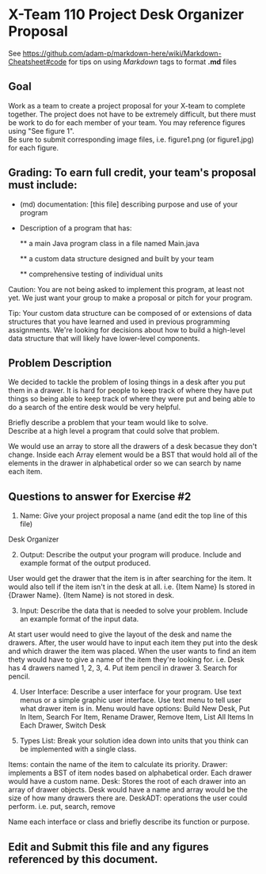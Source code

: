 # X-Team 110 Project Desk Organizer Proposal

See https://github.com/adam-p/markdown-here/wiki/Markdown-Cheatsheet#code for tips on using *Markdown* tags to format __.md__ files

## Goal

Work as a team to create a project proposal for your X-team to complete together.
The project does not have to be extremely difficult,
but there must be work to do for each member of your team.
You may reference figures using "See figure 1".  
Be sure to submit corresponding image files, i.e. figure1.png (or figure1.jpg) for each figure.

## Grading: To earn full credit, your team's proposal must include:

* (md) documentation: [this file] describing purpose and use of your program

* Description of a program that has:

  ** a main Java program class in a file named Main.java
  
  ** a custom data structure designed and built by your team
  
  ** comprehensive testing of individual units
  
 Caution: You are not being asked to implement this program, at least not yet. 
 We just want your group to make a proposal or pitch for your program.
 
 Tip: Your custom data structure can be composed of or extensions of data structures that you have learned and used in previous programming assignments.  We're looking for decisions about how to build a high-level data structure that will likely have lower-level components.

## Problem Description
We decided to tackle the problem of losing things in a desk after you put them in a drawer. It is hard for people to keep track of where they have put things so being able to keep track of where they were put and being able to do a search of the entire desk would be very helpful.

Briefly describe a problem that your team would like to solve.  
Describe at a high level a program that could solve that problem.

We would use an array to store all the drawers of a desk becasue they don't change. Inside each Array element would be a BST that would hold all of the elements in the drawer in alphabetical order so we can search by name each item.

## Questions to answer for Exercise #2

1. Name: Give your project proposal a name (and edit the top line of this file)

Desk Organizer

2. Output: Describe the output your program will produce.  Include and example format of the output produced.

User would get the drawer that the item is in after searching for the item. It would also tell if the item isn't in the desk at all. i.e. {Item Name} Is stored in {Drawer Name}. 
             {Item Name} is not stored in desk.

3. Input: Describe the data that is needed to solve your problem. Include an example format of the input data.

At start user would need to give the layout of the desk and name the drawers. After, the user would have to input each item they put into the desk and which drawer the item was placed. When the user wants to find an item thety would have to give a name of the item they're looking for.
i.e. Desk has 4 drawers named 1, 2, 3, 4.
     Put item pencil in drawer 3.
     Search for pencil.

4. User Interface: Describe a user interface for your program.  Use text menus or a simple graphic user interface.
Use text menu to tell user what drawer item is in. Menu would have options: Build New Desk, Put In Item, Search For Item, Rename Drawer, Remove Item, List All Items In Each Drawer, Switch Desk


5. Types List: Break your solution idea down into units that you think can be implemented with a single class.

Items: contain the name of the item to calculate its priority.
Drawer: implements a BST of item nodes based on alphabetical order. Each drawer would have a custom name. 
Desk: Stores the root of each drawer into an array of drawer objects. Desk would have a name and array would be the size of how many drawers there are.
DeskADT: operations the user could perform. i.e. put, search, remove 

Name each interface or class and briefly describe its function or purpose.


## Edit and Submit this file and any figures referenced by this document.

